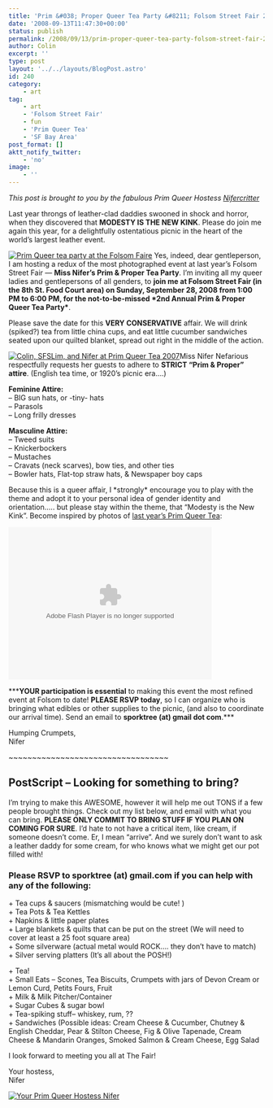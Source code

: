 ```yaml
---
title: 'Prim &#038; Proper Queer Tea Party &#8211; Folsom Street Fair 2008'
date: '2008-09-13T11:47:30+00:00'
status: publish
permalink: /2008/09/13/prim-proper-queer-tea-party-folsom-street-fair-2008
author: Colin
excerpt: ''
type: post
layout: '../../layouts/BlogPost.astro'
id: 240
category:
    - art
tag:
    - art
    - 'Folsom Street Fair'
    - fun
    - 'Prim Queer Tea'
    - 'SF Bay Area'
post_format: []
aktt_notify_twitter:
    - 'no'
image:
    - ''
---
```

*This post is brought to you by the fabulous Prim Queer Hostess [Nifercritter](https://nifercritter.livejournal.com/163855.html)*

Last year throngs of leather-clad daddies swooned in shock and horror, when they discovered that **MODESTY IS THE NEW KINK**. Please do join me again this year, for a delightfully ostentatious picnic in the heart of the world’s largest leather event.

[![Prim Queer tea party at the Folsom Faire](https://farm2.static.flickr.com/1035/1464534965_d3d0097406_m.jpg)](https://www.flickr.com/photos/headlouse/1464534965/ "Prim Queer tea party at the Folsom Faire by catcubed, on Flickr") Yes, indeed, dear gentleperson, I am hosting a redux of the most photographed event at last year’s Folsom Street Fair — **Miss Nifer’s Prim &amp; Proper Tea Party**. I’m inviting all my queer ladies and gentlepersons of all genders, to **join me at Folsom Street Fair (in the 8th St. Food Court area) on Sunday, September 28, 2008 from 1:00 PM to 6:00 PM, for the not-to-be-missed \*2nd Annual Prim &amp; Proper Queer Tea Party\***.

Please save the date for this **VERY CONSERVATIVE** affair. We will drink (spiked?) tea from little china cups, and eat little cucumber sandwiches seated upon our quilted blanket, spread out right in the middle of the action.

[![Colin, SFSLim, and Nifer at Prim Queer Tea 2007](https://farm2.static.flickr.com/1166/1473248441_e3be8ca0bc_m.jpg)](https://www.flickr.com/photos/loupiote/1473248441/)Miss Nifer Nefarious respectfully requests her guests to adhere to **STRICT “Prim &amp; Proper” attire**. (English tea time, or 1920’s picnic era….)

**Feminine Attire:**  
– BIG sun hats, or -tiny- hats  
– Parasols  
– Long frilly dresses

**Masculine Attire:**  
– Tweed suits  
– Knickerbockers  
– Mustaches  
– Cravats (neck scarves), bow ties, and other ties  
– Bowler hats, Flat-top straw hats, &amp; Newspaper boy caps

Because this is a queer affair, I \*strongly\* encourage you to play with the theme and adopt it to your personal idea of gender identity and orientation….. but please stay within the theme, that “Modesty is the New Kink”. Become inspired by photos of [last year’s Prim Queer Tea](https://www.flickr.com/photos/tags/primqueertea/):

<object classid="clsid:d27cdb6e-ae6d-11cf-96b8-444553540000" codebase="https://download.macromedia.com/pub/shockwave/cabs/flash/swflash.cab#version=6,0,40,0" height="300" style="margin:0 auto;" width="400"><param name="flashvars" value="&offsite=true&intl_lang=en-us&page_show_url=%2Fphotos%2Ftags%2Fprimqueertea%2Fshow%2F&page_show_back_url=%2Fphotos%2Ftags%2Fprimqueertea%2F&tags=primqueertea&jump_to=&start_index="></param><param name="bgcolor" value="#000000"></param><param name="allowFullScreen" value="true"></param><param name="src" value="https://www.flickr.com/apps/slideshow/show.swf?v=59913"></param><param name="allowfullscreen" value="true"></param><embed allowfullscreen="true" bgcolor="#000000" flashvars="&offsite=true&intl_lang=en-us&page_show_url=%2Fphotos%2Ftags%2Fprimqueertea%2Fshow%2F&page_show_back_url=%2Fphotos%2Ftags%2Fprimqueertea%2F&tags=primqueertea&jump_to=&start_index=" height="300" src="https://www.flickr.com/apps/slideshow/show.swf?v=59913" style="margin:0 auto;" type="application/x-shockwave-flash" width="400"></embed></object>

\*\*\***YOUR participation is essential** to making this event the most refined event at Folsom to date! **PLEASE RSVP today**, so I can organize who is bringing what edibles or other supplies to the picnic, (and also to coordinate our arrival time). Send an email to **sporktree (at) gmail dot com**.\*\*\*

Humping Crumpets,  
Nifer

\~~~~~~~~~~~~~~~~~~~~~~~~~~~~~~~~~~

PostScript – Looking for something to bring?
--------------------------------------------

I’m trying to make this AWESOME, however it will help me out TONS if a few people brought things. Check out my list below, and email with what you can bring. **PLEASE ONLY COMMIT TO BRING STUFF IF YOU PLAN ON COMING FOR SURE**. I’d hate to not have a critical item, like cream, if someone doesn’t come. Er, I mean “arrive”. And we surely don’t want to ask a leather daddy for some cream, for who knows what we might get our pot filled with!

### Please RSVP to **sporktree (at) gmail.com** if you can help with any of the following:

\+ Tea cups &amp; saucers (mismatching would be cute! )  
\+ Tea Pots &amp; Tea Kettles  
\+ Napkins &amp; little paper plates  
\+ Large blankets &amp; quilts that can be put on the street (We will need to cover at least a 25 foot square area)  
\+ Some silverware (actual metal would ROCK…. they don’t have to match)  
\+ Silver serving platters (It’s all about the POSH!)

\+ Tea!  
\+ Small Eats – Scones, Tea Biscuits, Crumpets with jars of Devon Cream or Lemon Curd, Petits Fours, Fruit  
\+ Milk &amp; Milk Pitcher/Container  
\+ Sugar Cubes &amp; sugar bowl  
\+ Tea-spiking stuff– whiskey, rum, ??  
\+ Sandwiches (Possible ideas: Cream Cheese &amp; Cucumber, Chutney &amp; English Cheddar, Pear &amp; Stilton Cheese, Fig &amp; Olive Tapenade, Cream Cheese &amp; Mandarin Oranges, Smoked Salmon &amp; Cream Cheese, Egg Salad

I look forward to meeting you all at The Fair!

Your hostess,  
Nifer

[![](/uploads/2008/09/hostess-nifer.jpg "Your Prim Queer Hostess Nifer")](https://www.flickr.com/photos/spiderfiend/2852821884/)